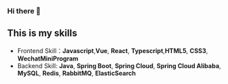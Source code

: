 ### Hi there 👋

<!--
**sallyyou/sallyyou** is a ✨ _special_ ✨ repository because its `README.md` (this file) appears on your GitHub profile.

Here are some ideas to get you started:

- 🔭 I’m currently working on ...
- 🌱 I’m currently learning ...
- 👯 I’m looking to collaborate on ...
- 🤔 I’m looking for help with ...
- 💬 Ask me about ...
- 📫 How to reach me: ...
- 😄 Pronouns: ...
- ⚡ Fun fact: ...
-->
 This is my skills
 ---
- Frontend Skill：**Javascript**,**Vue**, **React**, **Typescript**,**HTML5**, **CSS3**, **WechatMiniProgram**
- Backend Skill: **Java**, **Spring Boot**, **Spring Cloud**, **Spring Cloud Alibaba**, **MySQL**, **Redis**, **RabbitMQ**, **ElasticSearch**

